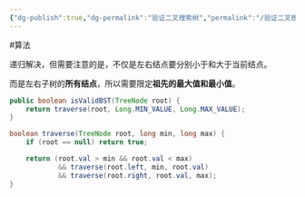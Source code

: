 ```yaml
---
{"dg-publish":true,"dg-permalink":"验证二叉搜索树","permalink":"/验证二叉搜索树/","tags":["树","二叉树","二叉搜索树"]}
---
```



#算法 

递归解决，但需要注意的是，不仅是左右结点要分别小于和大于当前结点。

而是左右子树的**所有结点**，所以需要限定**祖先的最大值和最小值**。

```java
public boolean isValidBST(TreeNode root) {
    return traverse(root, Long.MIN_VALUE, Long.MAX_VALUE);
}

boolean traverse(TreeNode root, long min, long max) {
    if (root == null) return true;

    return (root.val > min && root.val < max)
            && traverse(root.left, min, root.val)
            && traverse(root.right, root.val, max);
}
```